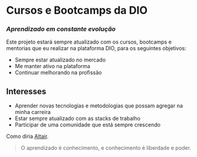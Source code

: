 # Cursos e Bootcamps da DIO
### _Aprendizado em constante evolução_

Este projeto estará sempre atualizado com os cursos, bootcamps e mentorias que eu realizar na plataforma DIO, para os seguintes objetivos:

- Sempre estar atualizado no mercado
- Me manter ativo na plataforma
- Continuar melhorando na profissão

## Interesses

- Aprender novas tecnologias e metodologias que possam agregar na minha carreira
- Estar sempre atualizado com as stacks de trabalho
- Participar de uma comunidade que está sempre crescendo

Como diria [Altair].

> O aprendizado é conhecimento, e conhecimento é liberdade e poder.

   [Altair]: <https://www.pensador.com/autor/altair/>
